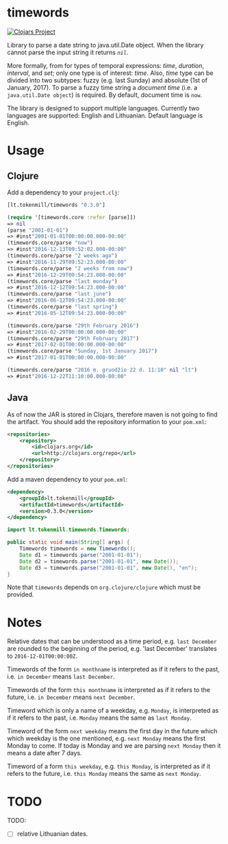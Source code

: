 # timewords

[![Clojars Project](https://img.shields.io/clojars/v/lt.tokenmill/timewords.svg)](https://clojars.org/lt.tokenmill/timewords)

Library to parse a date string to java.util.Date object. When the library cannot parse the input string it returns *`nil`*.

More formally, from for types of temporal expressions: *time*, *duration*, *interval*, and *set*; only one type is of interest: *time*. Also, *time* type can be divided into two subtypes: fuzzy (e.g. last Sunday) and absolute (1st of January, 2017). To parse a fuzzy time string a *document time* (i.e. a `java.util.Date object`) is required. By default, document time is ``now``. 

The library is designed to support multiple languages. Currently two languages are supported: English and Lithuanian. Default language is English.

# Usage
 
## Clojure

Add a dependency to your `project.clj`:

```clojure
[lt.tokenmill/timewords "0.3.0"]
```

```clojure
(require '[timewords.core :refer [parse]])
=> nil
(parse "2001-01-01")
=> #inst"2001-01-01T00:00:00.000-00:00"
(timewords.core/parse "now")
=> #inst"2016-12-13T09:52:02.000-00:00"
(timewords.core/parse "2 weeks ago")
=> #inst"2016-11-29T09:52:23.000-00:00"
(timewords.core/parse "2 weeks from now")
=> #inst"2016-12-29T09:54:23.000-00:00"
(timewords.core/parse "last monday")
=> #inst"2016-12-12T09:54:23.000-00:00"
(timewords.core/parse "last june")
=> #inst"2016-06-12T09:54:23.000-00:00"
(timewords.core/parse "last spring")
=> #inst"2016-05-12T09:54:23.000-00:00"

(timewords.core/parse "29th February 2016")
=> #inst"2016-02-29T00:00:00.000-00:00"
(timewords.core/parse "29th February 2017")
=> #inst"2017-02-01T00:00:00.000-00:00"
(timewords.core/parse "Sunday, 1st January 2017")
=> #inst"2017-01-01T00:00:00.000-00:00"

(timewords.core/parse "2016 m. gruodžio 22 d. 11:10" nil "lt")
=> #inst"2016-12-22T11:10:00.000-00:00"
```

## Java

As of now the JAR is stored in Clojars, therefore maven is not going to find the artifact.
You should add the repository information to your `pom.xml`:
```xml
<repositories>
    <repository>
        <id>clojars.org</id>
        <url>http://clojars.org/repo</url>
    </repository>
</repositories>

```

Add a maven dependency to your `pom.xml`:

```xml
<dependency>
    <groupId>lt.tokenmill</groupId>
    <artifactId>timewords</artifactId>
    <version>0.3.0</version>
</dependency>
```

```java
import lt.tokenmill.timewords.Timewords;

public static void main(String[] args) {
    Timewords timewords = new Timewords();
    Date d1 = timewords.parse("2001-01-01");
    Date d2 = timewords.parse("2001-01-01", new Date());
    Date d3 = timewords.parse("2001-01-01", new Date(), "en");
}
```
Note that `timewords` depends on `org.clojure/clojure` which must be provided.

# Notes

Relative dates that can be understood as a time period, e.g. `last December` are rounded to the beginning of the period, e.g. 'last December' translates to `2016-12-01T00:00:00Z`.

Timewords of the form `in monthname` is interpreted as if it refers to the past, i.e. `in December` means `last December`.

Timewords of the form `this monthname` is interpreted as if it refers to the future, i.e. `in December` means `next December`.

Timeword which is only a name of a weekday, e.g. `Monday`, is interpreted as if it refers to the past, i.e. `Monday` means the same as `last Monday`.

Timeword of the form `next weekday` means the first day in the future which which weekday is the one mentioned, e.g. `next Monday` means the first Monday to come. If today is Monday and we are parsing `next Monday` then it means a date after 7 days. 

Timeword of a form `this weekday`, e.g. `this Monday`, is interpreted as if it refers to the future, i.e. `this Monday` means the same as `next Monday`.

# TODO

TODO: 
- [ ] relative Lithuanian dates.
